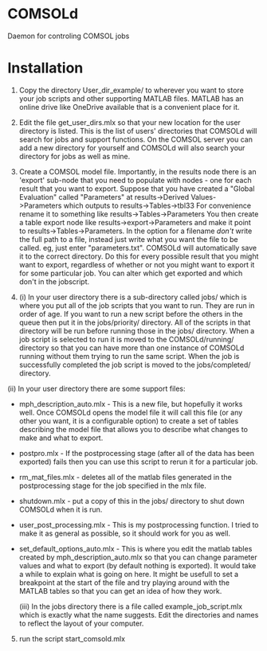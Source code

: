 # COMSOLd
Daemon for controling COMSOL jobs

# Installation
1) Copy the directory User_dir_example/ to wherever you want to store your job scripts and other supporting MATLAB files.  MATLAB has an online drive like OneDrive available that is a convenient place for it.

2) Edit the file get_user_dirs.mlx so that your new location for the user directory is listed.  This is the list of users' directories that COMSOLd will search for jobs and support functions.  On the COMSOL server you can add a new directory for yourself and COMSOLd will also search your directory for jobs as well as mine.

3) Create a COMSOL model file.  Importantly, in the results node there is an 'export' sub-node that you need to populate with nodes - one for each result that you want to export.  Suppose that you have created a "Global Evaluation" called "Parameters" at
results->Derived Values- >Parameters
which outputs to 
results->Tables->tbl33
For convenience rename it to something like
results->Tables->Parameters
You then create a table export node like
results->export->Parameters
and make it point to results->Tables->Parameters.  In the option for a filename *don't* write the full path to a file, instead just write what you want the file to be called.  eg, just enter "parameters.txt".  COMSOLd will automatically save it to the correct directory.  Do this for every possible result that you might want to export, regardless of whether or not you might want to export it for some particular job.  You can alter which get exported and which don't in the jobscript.

4) (i) In your user directory there is a sub-directory called jobs/ which is where you put all of the job scripts that you want to run.  They are run in order of age.  If you want to run a new script before the others in the queue then put it in the jobs/priority/ directory.  All of the scripts in that directory will be run before running those in the jobs/ directory.  When a job script is selected to run it is moved to the COMSOLd/running/ directory so that you can have more than one instance of COMSOLd running without them trying to run the same script.  When the job is successfully completed the job script is moved to the jobs/completed/ directory.

  (ii) In your user directory there are some support files:
* mph_description_auto.mlx - This is a new file, but hopefully it works well.  Once COMSOLd opens the model file it will call this file (or any other you want, it is a configurable option) to create a set of tables describing the model file that allows you to describe what changes to make and what to export.
* postpro.mlx - If the postprocessing stage (after all of the data has been exported) fails then you can use this script to rerun it for a particular job.
* rm_mat_files.mlx - deletes all of the matlab files generated in the postprocessing stage for the job specified in the mlx file.
* shutdown.mlx - put a copy of this in the jobs/ directory to shut down COMSOLd when it is run.
* user_post_processing.mlx - This is my postprocessing function.  I tried to make it as general as possible, so it should work for you as well.
* set_default_options_auto.mlx - This is where you edit the matlab tables created by mph_description_auto.mlx so that you can change parameter values and what to export (by default nothing is exported).  It would take a while to explain what is going on here.  It might be usefull to set a breakpoint at the start of the file and try playing around with the MATLAB tables so that you can get an idea of how they work.

  (iii) In the jobs directory there is a file called example_job_script.mlx which is exactly what the name suggests. Edit the directories and names to reflect the layout of your computer.

5) run the script start_comsold.mlx
